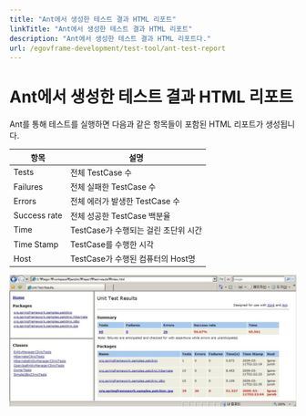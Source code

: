 ```yaml
---
title: "Ant에서 생성한 테스트 결과 HTML 리포트"
linkTitle: "Ant에서 생성한 테스트 결과 HTML 리포트"
description: "Ant에서 생성한 테스트 결과 HTML 리포트다."
url: /egovframe-development/test-tool/ant-test-report
---
```


# Ant에서 생성한 테스트 결과 HTML 리포트

Ant를 통해 테스트를 실행하면 다음과 같은 항목들이 포함된 HTML 리포트가 생성됩니다.

| 항목         | 설명                                 |
| ------------ | ------------------------------------ |
| Tests        | 전체 TestCase 수                     |
| Failures     | 전체 실패한 TestCase 수              |
| Errors       | 전체 에러가 발생한 TestCase 수       |
| Success rate | 전체 성공한 TestCase 백분율          |
| Time         | TestCase가 수행되는 걸린 초단위 시간 |
| Time Stamp   | TestCase를 수행한 시각               |
| Host         | TestCase가 수행된 컴퓨터의 Host명    |


![Ant 리포트 예시](./images/ant-report-example.jpg)
